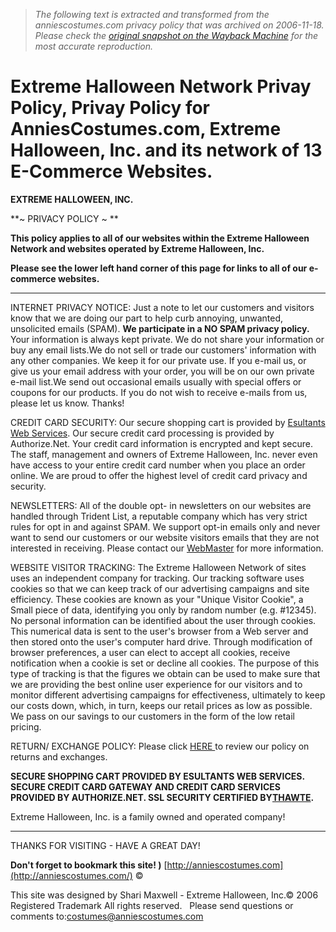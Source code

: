 > *The following text is extracted and transformed from the anniescostumes.com privacy policy that was archived on 2006-11-18. Please check the [original snapshot on the Wayback Machine](https://web.archive.org/web/20061118065119id_/http%3A//anniescostumes.com/privacy.htm) for the most accurate reproduction.*

# Extreme Halloween Network Privay Policy, Privay Policy for AnniesCostumes.com, Extreme Halloween, Inc. and its network of 13 E-Commerce Websites.

**EXTREME HALLOWEEN, INC.**

**~ PRIVACY POLICY ~ **

**This policy applies to all of our websites within the Extreme Halloween Network and websites operated by Extreme Halloween, Inc.**

**Please see the lower left hand corner of this page for links to all of our e-commerce websites.**

* * *

INTERNET PRIVACY NOTICE: Just a note to let our customers and visitors know that we are doing our part to help curb annoying, unwanted, unsolicited emails (SPAM). **We participate in a NO SPAM privacy policy.** Your information is always kept private. We do not share your information or buy any email lists.We do not sell or trade our customers' information with any other companies. We keep it for our private use. If you e-mail us, or give us your email address with your order, you will be on our own private e-mail list.We send out occasional emails usually with special offers or coupons for our products. If you do not wish to receive e-mails from us, please let us know. Thanks!

CREDIT CARD SECURITY: Our secure shopping cart is provided by [Esultants Web Services](http://esultants.com/). Our secure credit card processing is provided by Authorize.Net. Your credit card information is encrypted and kept secure. The staff, management and owners of Extreme Halloween, Inc. never even have access to your entire credit card number when you place an order online. We are proud to offer the highest level of credit card privacy and security. 

NEWSLETTERS: All of the double opt- in newsletters on our websites are handled through Trident List, a reputable company which has very strict rules for opt in and against SPAM. We support opt-in emails only and never want to send our customers or our website visitors emails that they are not interested in receiving. Please contact our [WebMaster](https://web.archive.org/web/20061118065119id_/http%3A//anniescostumes.com/contact.htm) for more information. 

WEBSITE VISITOR TRACKING: The Extreme Halloween Network of sites uses an independent company for tracking. Our tracking software uses cookies so that we can keep track of our advertising campaigns and site efficiency. These cookies are known as your "Unique Visitor Cookie", a Small piece of data, identifying you only by random number (e.g. #12345). No personal information can be identified about the user through cookies. This numerical data is sent to the user's browser from a Web server and then stored onto the user's computer hard drive. Through modification of browser preferences, a user can elect to accept all cookies, receive notification when a cookie is set or decline all cookies. The purpose of this type of tracking is that the figures we obtain can be used to make sure that we are providing the best online user experience for our visitors and to monitor different advertising campaigns for effectiveness, ultimately to keep our costs down, which, in turn, keeps our retail prices as low as possible. We pass on our savings to our customers in the form of the low retail pricing. 

RETURN/ EXCHANGE POLICY: Please click [HERE ](https://web.archive.org/web/20061118065119id_/http%3A//anniescostumes.com/policy.htm)to review our policy on returns and exchanges.

**SECURE SHOPPING CART PROVIDED BY ESULTANTS WEB SERVICES. SECURE CREDIT CARD GATEWAY AND CREDIT CARD SERVICES PROVIDED BY AUTHORIZE.NET. SSL SECURITY CERTIFIED BY[THAWTE](http://thawte.com/).**

Extreme Halloween, Inc. is a family owned and operated company! 

* * *

THANKS FOR VISITING - HAVE A GREAT DAY! 

**Don't forget to bookmark this site! )** [http://anniescostumes.com](http://anniescostumes.com/) © 

This site was designed by Shari Maxwell - Extreme Halloween, Inc.© 2006 Registered Trademark All rights reserved.   Please send questions or comments to:[costumes@anniescostumes.com](https://web.archive.org/web/20061118065119id_/http%3A//anniescostumes.com/email.htm)
